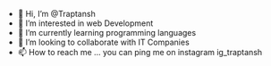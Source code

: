 - 👋 Hi, I’m @Traptansh
- 👀 I’m interested in web Development
- 🌱 I’m currently learning programming languages
- 💞️ I’m looking to collaborate with IT Companies
- 📫 How to reach me ...
you can ping me on instagram ig_traptansh
<!---
Traptansh/Traptansh is a ✨ special ✨ repository because its `README.md` (this file) appears on your GitHub profile.
You can click the Preview link to take a look at your changes.
--->
